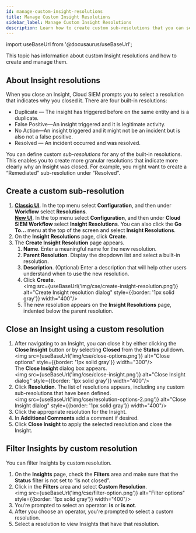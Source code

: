 ```yaml
---
id: manage-custom-insight-resolutions
title: Manage Custom Insight Resolutions
sidebar_label: Manage Custom Insight Resolutions
description: Learn how to create custom sub-resolutions that you can select when closing an Insight.
---
```


import useBaseUrl from '@docusaurus/useBaseUrl';

This topic has information about custom Insight resolutions and how to create and manage them.

## About Insight resolutions

When you close an Insight, Cloud SIEM prompts you to select a resolution that indicates why you closed it. There are four built-in resolutions:

* Duplicate — The insight has triggered before on the same entity and is a duplicate.
* False Positive—An insight triggered and it is legitimate activity.
* No Action—An insight triggered and it might not be an incident but is also not a false positive.
* Resolved — An incident occurred and was resolved.

You can define custom *sub-resolutions* for any of the built-in resolutions. This enables you to create more granular resolutions that indicate more clearly why an Insight was closed. For example, you might want to create a “Remediated” sub-resolution under “Resolved”.

## Create a custom sub-resolution

1. [**Classic UI**](/docs/cse/introduction-to-cloud-siem/#classic-ui). In the top menu select **Configuration**, and then under **Workflow** select **Resolutions**. <br/>[**New UI**](/docs/cse/introduction-to-cloud-siem/#new-ui). In the top menu select **Configuration**, and then under **Cloud SIEM Workflow** select **Insight Resolutions**. You can also click the **Go To...** menu at the top of the screen and select **Insight Resolutions**.  
1. On the **Insight Resolutions** page, click **Create**. 
1. The **Create Insight Resolution** page appears.
    1. **Name**. Enter a meaningful name for the new resolution.
    1. **Parent Resolution**. Display the dropdown list and select a built-in resolution.
    1. **Description**. (Optional) Enter a description that will help other users understand when to use the new resolution.
    1. Click **Create**. <br/><img src={useBaseUrl('img/cse/create-insight-resolution.png')} alt="Create Insight resolution dialog" style={{border: '1px solid gray'}} width="400"/>
    1. The new resolution appears on the **Insight Resolutions** page, indented below the parent resolution. 

## Close an Insight using a custom resolution

1. After navigating to an Insight, you can close it by either clicking the **Close Insight** button or by selecting **Closed** from the **Status** pulldown.  <br/><img src={useBaseUrl('img/cse/close-options.png')} alt="Close options" style={{border: '1px solid gray'}} width="300"/> <br/>The **Close Insight** dialog box appears.<br/><img src={useBaseUrl('img/cse/close-insight.png')} alt="Close Insight dialog" style={{border: '1px solid gray'}} width="400"/>
1. Click **Resolution**. The list of resolutions appears, including any custom sub-resolutions that have been defined. <br/><img src={useBaseUrl('img/cse/resolution-options-2.png')} alt="Close Insight dialog" style={{border: '1px solid gray'}} width="400"/>
1. Click the appropriate resolution for the Insight.
1. In **Additional Comments** add a comment if desired. 
1. Click **Close Insight** to apply the selected resolution and close the Insight.

## Filter Insights by custom resolution

You can filter Insights by custom resolution.

1. On the **Insights** page, check the **Filters** area and make sure that the **Status** filter is not set to “is not closed”.  
1. Click in the **Filters** area and select **Custom Resolution**.  <br/><img src={useBaseUrl('img/cse/filter-option.png')} alt="Filter options" style={{border: '1px solid gray'}} width="400"/>
1. You’re prompted to select an operator: **is** or **is not**. 
1. After you choose an operator, you're prompted to select a custom resolution.  
1. Select a resolution to view Insights that have that resolution.
